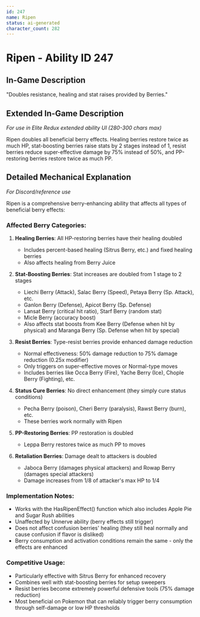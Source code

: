 ```yaml
---
id: 247
name: Ripen
status: ai-generated
character_count: 282
---
```


# Ripen - Ability ID 247

## In-Game Description
"Doubles resistance, healing and stat raises provided by Berries."

## Extended In-Game Description
*For use in Elite Redux extended ability UI (280-300 chars max)*

Ripen doubles all beneficial berry effects. Healing berries restore twice as much HP, stat-boosting berries raise stats by 2 stages instead of 1, resist berries reduce super-effective damage by 75% instead of 50%, and PP-restoring berries restore twice as much PP.

## Detailed Mechanical Explanation
*For Discord/reference use*

Ripen is a comprehensive berry-enhancing ability that affects all types of beneficial berry effects:

### Affected Berry Categories:

1. **Healing Berries**: All HP-restoring berries have their healing doubled
   - Includes percent-based healing (Sitrus Berry, etc.) and fixed healing berries
   - Also affects healing from Berry Juice

2. **Stat-Boosting Berries**: Stat increases are doubled from 1 stage to 2 stages
   - Liechi Berry (Attack), Salac Berry (Speed), Petaya Berry (Sp. Attack), etc.
   - Ganlon Berry (Defense), Apicot Berry (Sp. Defense)
   - Lansat Berry (critical hit ratio), Starf Berry (random stat)
   - Micle Berry (accuracy boost)
   - Also affects stat boosts from Kee Berry (Defense when hit by physical) and Maranga Berry (Sp. Defense when hit by special)

3. **Resist Berries**: Type-resist berries provide enhanced damage reduction
   - Normal effectiveness: 50% damage reduction to 75% damage reduction (0.25x modifier)
   - Only triggers on super-effective moves or Normal-type moves
   - Includes berries like Occa Berry (Fire), Yache Berry (Ice), Chople Berry (Fighting), etc.

4. **Status Cure Berries**: No direct enhancement (they simply cure status conditions)
   - Pecha Berry (poison), Cheri Berry (paralysis), Rawst Berry (burn), etc.
   - These berries work normally with Ripen

5. **PP-Restoring Berries**: PP restoration is doubled
   - Leppa Berry restores twice as much PP to moves

6. **Retaliation Berries**: Damage dealt to attackers is doubled
   - Jaboca Berry (damages physical attackers) and Rowap Berry (damages special attackers)
   - Damage increases from 1/8 of attacker's max HP to 1/4

### Implementation Notes:
- Works with the HasRipenEffect() function which also includes Apple Pie and Sugar Rush abilities
- Unaffected by Unnerve ability (berry effects still trigger)
- Does not affect confusion berries' healing (they still heal normally and cause confusion if flavor is disliked)
- Berry consumption and activation conditions remain the same - only the effects are enhanced

### Competitive Usage:
- Particularly effective with Sitrus Berry for enhanced recovery
- Combines well with stat-boosting berries for setup sweepers
- Resist berries become extremely powerful defensive tools (75% damage reduction)
- Most beneficial on Pokemon that can reliably trigger berry consumption through self-damage or low HP thresholds